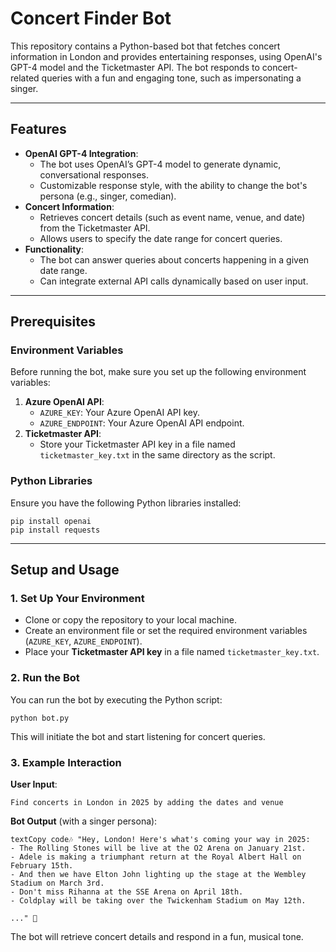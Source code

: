 # Concert Finder Bot

This repository contains a Python-based bot that fetches concert information in London and provides entertaining responses, using OpenAI's GPT-4 model and the Ticketmaster API. The bot responds to concert-related queries with a fun and engaging tone, such as impersonating a singer.

------

## Features

- **OpenAI GPT-4 Integration**:
  - The bot uses OpenAI’s GPT-4 model to generate dynamic, conversational responses.
  - Customizable response style, with the ability to change the bot's persona (e.g., singer, comedian).
- **Concert Information**:
  - Retrieves concert details (such as event name, venue, and date) from the Ticketmaster API.
  - Allows users to specify the date range for concert queries.
- **Functionality**:
  - The bot can answer queries about concerts happening in a given date range.
  - Can integrate external API calls dynamically based on user input.

------

## Prerequisites

### Environment Variables

Before running the bot, make sure you set up the following environment variables:

1. **Azure OpenAI API**:
   - `AZURE_KEY`: Your Azure OpenAI API key.
   - `AZURE_ENDPOINT`: Your Azure OpenAI API endpoint.
2. **Ticketmaster API**:
   - Store your Ticketmaster API key in a file named `ticketmaster_key.txt` in the same directory as the script.

### Python Libraries

Ensure you have the following Python libraries installed:

```
pip install openai
pip install requests
```

------

## Setup and Usage

### 1. Set Up Your Environment

- Clone or copy the repository to your local machine.
- Create an environment file or set the required environment variables (`AZURE_KEY`, `AZURE_ENDPOINT`).
- Place your **Ticketmaster API key** in a file named `ticketmaster_key.txt`.

### 2. Run the Bot

You can run the bot by executing the Python script:

```
python bot.py
```

This will initiate the bot and start listening for concert queries.

### 3. Example Interaction

**User Input**:

```
Find concerts in London in 2025 by adding the dates and venue
```

**Bot Output** (with a singer persona):

```
textCopy code🎶 "Hey, London! Here's what's coming your way in 2025:
- The Rolling Stones will be live at the O2 Arena on January 21st.
- Adele is making a triumphant return at the Royal Albert Hall on February 15th.
- And then we have Elton John lighting up the stage at the Wembley Stadium on March 3rd.
- Don't miss Rihanna at the SSE Arena on April 18th.
- Coldplay will be taking over the Twickenham Stadium on May 12th.

..." 🎤
```

The bot will retrieve concert details and respond in a fun, musical tone.